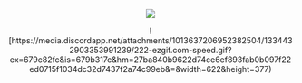 <p align=center> <img src=https://komarev.com/ghpvc/?username=wavetoivy&color=99968b&style=flat-square&label=🦢>
<p align="center"> ![https://media.discordapp.net/attachments/1013637206952382504/1334432903353991239/222-ezgif.com-speed.gif?ex=679c82fc&is=679b317c&hm=27ba840b9622d74ce6ef893fab0b097f22ed0715f1034dc32d7437f2a74c99eb&=&width=622&height=377)
